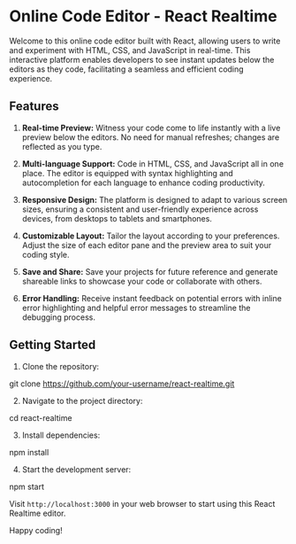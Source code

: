 # Online Code Editor - React Realtime

Welcome to this online code editor built with React, allowing users to write and experiment with HTML, CSS, and JavaScript in real-time. This interactive platform enables developers to see instant updates below the editors as they code, facilitating a seamless and efficient coding experience.

## Features

1. **Real-time Preview:** Witness your code come to life instantly with a live preview below the editors. No need for manual refreshes; changes are reflected as you type.

2. **Multi-language Support:** Code in HTML, CSS, and JavaScript all in one place. The editor is equipped with syntax highlighting and autocompletion for each language to enhance coding productivity.

3. **Responsive Design:** The platform is designed to adapt to various screen sizes, ensuring a consistent and user-friendly experience across devices, from desktops to tablets and smartphones.

4. **Customizable Layout:** Tailor the layout according to your preferences. Adjust the size of each editor pane and the preview area to suit your coding style.

5. **Save and Share:** Save your projects for future reference and generate shareable links to showcase your code or collaborate with others.

6. **Error Handling:** Receive instant feedback on potential errors with inline error highlighting and helpful error messages to streamline the debugging process.

## Getting Started

1. Clone the repository:

git clone https://github.com/your-username/react-realtime.git

2. Navigate to the project directory:

cd react-realtime

3. Install dependencies:

npm install

4. Start the development server:

npm start

Visit `http://localhost:3000` in your web browser to start using this React Realtime editor.


Happy coding!
